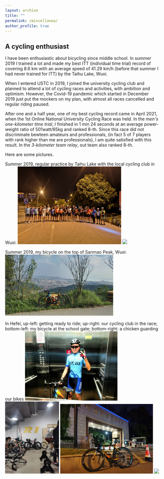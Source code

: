 ```yaml
---
layout: archive
title: ""
permalink: /miscellanea/
author_profile: true
---
```


## A cycling enthusiast

I have been enthusiastic about bicycling since middle school. In summer 2019 I trained a lot and made my best ITT (individual time trial) record of covering 8.6 km with an average speed of 41.29 km/h (before that summer I had never trained for ITT) by the Taihu Lake, Wuxi.

When I entered USTC in 2019, I joined the university cycling club and planned to attend a lot of cycling races and activities, with ambition and optimism. However, the Covid-19 pandemic which started in December 2019 just put the mockers on my plan, with almost all races cancelled and regular riding paused.

After one and a half year, one of my best cycling record came in April 2021, when the 1st Online National University Cycling Race was held. In the *men's one-kilometer time trial*, I finished in 1 min 24 seconds at an average power-weight ratio of 501watt/65kg and ranked 8-th. Since this race did not discriminate bewteen amateurs and professionals, (in fact 5 of 7 players with rank higher than me are professionals), I am quite satisfied with this result. In the *3-kilometer team relay*, out team also ranked 8-th.

Here are some pictures.

Summer 2019, regular practice by Taihu Lake with the local cycling club in Wuxi:
<img src="../files/riding/1.jpg" width="67%"/> <img src="../files/riding/5.jpg" width="28%"/>

Summer 2019, my bicycle on the top of Sanmao Peak, Wuxi:
<img src="../files/riding/6.jpg" width="70%"/>

In Hefei, up-left: getting ready to ride; up-right: our cycling club in the race; bottom-left: my bicycle at the school gate; bottom-right: a chicken guarding our bikes
<img src="../files/riding/2.jpg" width="60%"/> <img src="../files/riding/3.jpg" width="35%"/>
<img src="../files/riding/4.jpg" width="60%"/> <img src="../files/riding/7.jpg" width="35%"/>